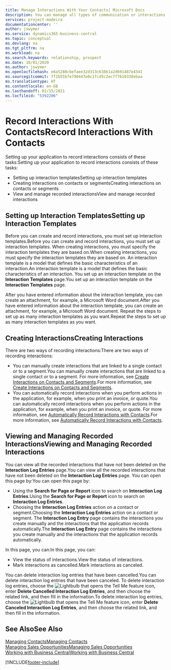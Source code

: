 ```yaml
---
title: Manage Interactions With Your Contacts| Microsoft Docs
description: You can manage all types of communication or interactions between your company and your contacts, for example, letters, phone calls, meetings, and so on.
services: project-madeira
documentationcenter: ''
author: jswymer
ms.service: dynamics365-business-central
ms.topic: conceptual
ms.devlang: na
ms.tgt_pltfrm: na
ms.workload: na
ms.search.keywords: relationship, prospect
ms.date: 10/01/2020
ms.author: jswymer
ms.openlocfilehash: e6a5280cbefaee32d313c638b1a2d691487e4341
ms.sourcegitcommit: ff2b55b7e790447e0c1fcd5c2ec7f7610338ebaa
ms.translationtype: HT
ms.contentlocale: en-GB
ms.lasthandoff: 02/15/2021
ms.locfileid: "5392206"
---
```

# <a name="record-interactions-with-contacts"></a><span data-ttu-id="c16e4-103">Record Interactions With Contacts</span><span class="sxs-lookup"><span data-stu-id="c16e4-103">Record Interactions With Contacts</span></span>
<span data-ttu-id="c16e4-104">Setting up your application to record interactions consists of these tasks:</span><span class="sxs-lookup"><span data-stu-id="c16e4-104">Setting up your application to record interactions consists of these tasks:</span></span>

* <span data-ttu-id="c16e4-105">Setting up interaction templates</span><span class="sxs-lookup"><span data-stu-id="c16e4-105">Setting up interaction templates</span></span>  
* <span data-ttu-id="c16e4-106">Creating interactions on contacts or segments</span><span class="sxs-lookup"><span data-stu-id="c16e4-106">Creating interactions on contacts or segments</span></span>  
* <span data-ttu-id="c16e4-107">View and manage recorded interactions</span><span class="sxs-lookup"><span data-stu-id="c16e4-107">View and manage recorded interactions</span></span>  

##  <a name="setting-up-interaction-templates"></a><span data-ttu-id="c16e4-108">Setting up Interaction Templates</span><span class="sxs-lookup"><span data-stu-id="c16e4-108">Setting up Interaction Templates</span></span>
<span data-ttu-id="c16e4-109">Before you can create and record interactions, you must set up interaction templates.</span><span class="sxs-lookup"><span data-stu-id="c16e4-109">Before you can create and record interactions, you must set up interaction templates.</span></span> <span data-ttu-id="c16e4-110">When creating interactions, you must specify the interaction templates they are based on.</span><span class="sxs-lookup"><span data-stu-id="c16e4-110">When creating interactions, you must specify the interaction templates they are based on.</span></span> <span data-ttu-id="c16e4-111">An interaction template is a model that defines the basic characteristics of an interaction.</span><span class="sxs-lookup"><span data-stu-id="c16e4-111">An interaction template is a model that defines the basic characteristics of an interaction.</span></span>
<span data-ttu-id="c16e4-112">You set up an interaction template on the **Interaction Templates** page.</span><span class="sxs-lookup"><span data-stu-id="c16e4-112">You set up an interaction template on the **Interaction Templates** page.</span></span>

<span data-ttu-id="c16e4-113">After you have entered information about the interaction template, you can create an attachment, for example, a Microsoft Word document.</span><span class="sxs-lookup"><span data-stu-id="c16e4-113">After you have entered information about the interaction template, you can create an attachment, for example, a Microsoft Word document.</span></span> <span data-ttu-id="c16e4-114">Repeat the steps to set up as many interaction templates as you want.</span><span class="sxs-lookup"><span data-stu-id="c16e4-114">Repeat the steps to set up as many interaction templates as you want.</span></span>  

## <a name="creating-interactions"></a><span data-ttu-id="c16e4-115">Creating Interactions</span><span class="sxs-lookup"><span data-stu-id="c16e4-115">Creating Interactions</span></span>
<span data-ttu-id="c16e4-116">There are two ways of recording interactions:</span><span class="sxs-lookup"><span data-stu-id="c16e4-116">There are two ways of recording interactions:</span></span>

* <span data-ttu-id="c16e4-117">You can manually create interactions that are linked to a single contact or to a segment.</span><span class="sxs-lookup"><span data-stu-id="c16e4-117">You can manually create interactions that are linked to a single contact or to a segment.</span></span> <span data-ttu-id="c16e4-118">For more information, see [Create Interactions on Contacts and Segments](marketing-how-create-interactions.md).</span><span class="sxs-lookup"><span data-stu-id="c16e4-118">For more information, see [Create Interactions on Contacts and Segments](marketing-how-create-interactions.md).</span></span>  
* <span data-ttu-id="c16e4-119">You can automatically record interactions when you perform actions in the application, for example, when you print an invoice, or quote.</span><span class="sxs-lookup"><span data-stu-id="c16e4-119">You can automatically record interactions when you perform actions in the application, for example, when you print an invoice, or quote.</span></span> <span data-ttu-id="c16e4-120">For more information, see [Automatically Record Interactions with Contacts](marketing-auto-record-interactions.md).</span><span class="sxs-lookup"><span data-stu-id="c16e4-120">For more information, see [Automatically Record Interactions with Contacts](marketing-auto-record-interactions.md).</span></span>

## <a name="viewing-and-managing-recorded-interactions"></a><span data-ttu-id="c16e4-121">Viewing and Managing Recorded Interactions</span><span class="sxs-lookup"><span data-stu-id="c16e4-121">Viewing and Managing Recorded Interactions</span></span>
<span data-ttu-id="c16e4-122">You can view all the recorded interactions that have not been deleted on the **Interaction Log Entries** page.</span><span class="sxs-lookup"><span data-stu-id="c16e4-122">You can view all the recorded interactions that have not been deleted on the **Interaction Log Entries** page.</span></span> <span data-ttu-id="c16e4-123">You can open this page by:</span><span class="sxs-lookup"><span data-stu-id="c16e4-123">You can open this page by:</span></span>

* <span data-ttu-id="c16e4-124">Using the **Search for Page or Report** icon to search on **Interaction Log Entries**.</span><span class="sxs-lookup"><span data-stu-id="c16e4-124">Using the **Search for Page or Report** icon to search on **Interaction Log Entries**.</span></span>
* <span data-ttu-id="c16e4-125">Choosing the **Interaction Log Entries** action on a contact or segment.</span><span class="sxs-lookup"><span data-stu-id="c16e4-125">Choosing the **Interaction Log Entries** action on a contact or segment.</span></span>
  <span data-ttu-id="c16e4-126">The **Interaction Log Entry** page contains the interactions you create manually and the interactions that the application records automatically.</span><span class="sxs-lookup"><span data-stu-id="c16e4-126">The **Interaction Log Entry** page contains the interactions you create manually and the interactions that the application records automatically.</span></span>

<span data-ttu-id="c16e4-127">In this page, you can:</span><span class="sxs-lookup"><span data-stu-id="c16e4-127">In this page, you can:</span></span>

* <span data-ttu-id="c16e4-128">View the status of interactions.</span><span class="sxs-lookup"><span data-stu-id="c16e4-128">View the status of interactions.</span></span>
* <span data-ttu-id="c16e4-129">Mark interactions as cancelled.</span><span class="sxs-lookup"><span data-stu-id="c16e4-129">Mark interactions as canceled.</span></span>

<span data-ttu-id="c16e4-130">You can delete interaction log entries that have been cancelled.</span><span class="sxs-lookup"><span data-stu-id="c16e4-130">You can delete interaction log entries that have been canceled.</span></span> <span data-ttu-id="c16e4-131">To delete interaction log entries, choose the ![Lightbulb that opens the Tell Me feature](media/ui-search/search_small.png "Tell me what you want to do") icon, enter **Delete Cancelled Interaction Log Entries**, and then choose the related link, and then fill in the information.</span><span class="sxs-lookup"><span data-stu-id="c16e4-131">To delete interaction log entries, choose the ![Lightbulb that opens the Tell Me feature](media/ui-search/search_small.png "Tell me what you want to do") icon, enter **Delete Canceled Interaction Log Entries**, and then choose the related link, and then fill in the information.</span></span>

## <a name="see-also"></a><span data-ttu-id="c16e4-132">See Also</span><span class="sxs-lookup"><span data-stu-id="c16e4-132">See Also</span></span>
[<span data-ttu-id="c16e4-133">Managing Contacts</span><span class="sxs-lookup"><span data-stu-id="c16e4-133">Managing Contacts</span></span>](marketing-contacts.md)  
[<span data-ttu-id="c16e4-134">Managing Sales Opportunities</span><span class="sxs-lookup"><span data-stu-id="c16e4-134">Managing Sales Opportunities</span></span>](marketing-manage-sales-opportunities.md)  
[<span data-ttu-id="c16e4-135">Working with Business Central</span><span class="sxs-lookup"><span data-stu-id="c16e4-135">Working with Business Central</span></span>](ui-work-product.md)  


[!INCLUDE[footer-include](includes/footer-banner.md)]